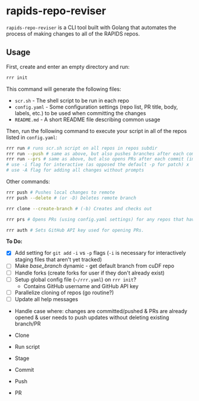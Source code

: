 # rapids-repo-reviser

`rapids-repo-reviser` is a CLI tool built with Golang that automates the process of making changes to all of the RAPIDS repos.

## Usage

First, create and enter an empty directory and run:

```sh
rrr init
```

This command will generate the following files:

- `scr.sh` - The shell script to be run in each repo
- `config.yaml` - Some configuration settings (repo list, PR title, body, labels, etc.) to be used when committing the changes
- `README.md` - A short README file describing common usage

Then, run the following command to execute your script in all of the repos listed in `config.yaml`:

```sh
rrr run # runs scr.sh script on all repos in repos subdir
rrr run --push # same as above, but also pushes branches after each commit
rrr run --prs # same as above, but also opens PRs after each commit (implies --push)
# use -i flag for interactive (as opposed the default -p for patch) x
# use -A flag for adding all changes without prompts
```

Other commands:

```sh
rrr push # Pushes local changes to remote
rrr push --delete # (or -D) Deletes remote branch
```

```sh
rrr clone --create-branch # (-b) Creates and checks out
```

```sh
rrr prs # Opens PRs (using config.yaml settings) for any repos that have outstanding changes in their directory
```

```sh
rrr auth # Sets GitHub API key used for opening PRs.
```

**To Do:**

- [x] Add setting for `git add` `-i` vs `-p` flags (`-i` is necessary for interactively staging files that aren't yet tracked)
- [ ] Make _base_branch_ dynamic - get default branch from cuDF repo
- [ ] Handle forks (create forks for user if they don't already exist)
- [ ] Setup global config file (`~/rrr.yaml`) on `rrr init`?
  - Contains GitHub username and GitHub API key
- [ ] Parallelize cloning of repos (go routine?)
- [ ] Update all help messages

- Handle case where: changes are committed/pushed & PRs are already opened & user needs to push updates without deleting existing branch/PR

- Clone
- Run script
- Stage
- Commit
- Push
- PR
